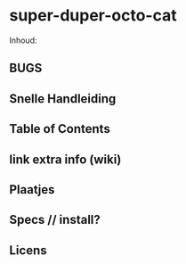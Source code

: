 # super-duper-octo-cat
Inhoud: 
## BUGS
## Snelle Handleiding
## Table of Contents
## link extra info (wiki)
## Plaatjes
## Specs // install?
## Licens